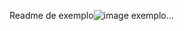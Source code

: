 Readme de exemplo![image](https://github.com/prof-denisbrito/senai-git/assets/171616333/34a32d98-271c-4e25-ab7b-ad07c46eda76)
exemplo...